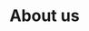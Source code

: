 ---
title: About us
description: We are building infrastructure for a more robust derivatives ecosystem in DeFi.
hero:
  heading: Valorem is a protocol for writing physically settled options.
  text_markdown: |
    We are building infrastructure for a more robust derivatives ecosystem in DeFi. Find out more about our partners and contributors below.
page_blocks:
  - _id: partners_all
    cards:
      - label: Partner
        logo_path: /assets/images/partners/ac.svg
        logo_alt: Alcibiades Capital logo
        url: https://alcibiades.capital
      - label: Partner
        logo_path: /assets/images/partners/harmony.png
        logo_alt: Harmony logo
        url: https://talk.harmony.one/t/valorem-options-flexible-derivatives-defi-primitive-for-harmony-blockchain/12733
      - label: Partner
        image_path: /assets/images/partners/amadeo.jpg
        image_alt: "Amadeo Brands’ profile picture"
        heading: Amadeo Brands
        subheading: "@amadeobrands"
        url: https://twitter.com/amadeobrands
      - label: Collaborator
        image_path: /assets/images/partners/felix.jpg
        image_alt: "Felix Hill’s profile picture"
        heading: Felix Hill
        subheading: "@blockchainbyt"
        url: https://twitter.com/BlockchainByt
      - label: Collaborator
        logo_path: /assets/images/partners/cultmethod.svg
        logo_alt: CultMethod logo
        url: https://cultmethod.com
  - _id: connect
    heading: Want to get involved?
    text_markdown: |
      Help us enable more efficient on-chain derivatives. Join our Discord server, get involved in the conversation, or make direct contributions to the project.
    links:
      - heading: Discord
        subheading: Join the conversation
        url: https://discord.gg/xwmCSbWK
      - heading: Twitter
        subheading: Keep up to date
        url: https://twitter.com/valoremxyz
      - heading: Github
        subheading: Build with us
        url: https://github.com/Alcibiades-Capital/valorem-options-contracts
  - _id: cta
    heading: App coming soon. In the meantime, join our Discord server to get early beta access to our testnet release.
    buttons:
      - text: Join Discord
        url: https://discord.gg/xwmCSbWK
---